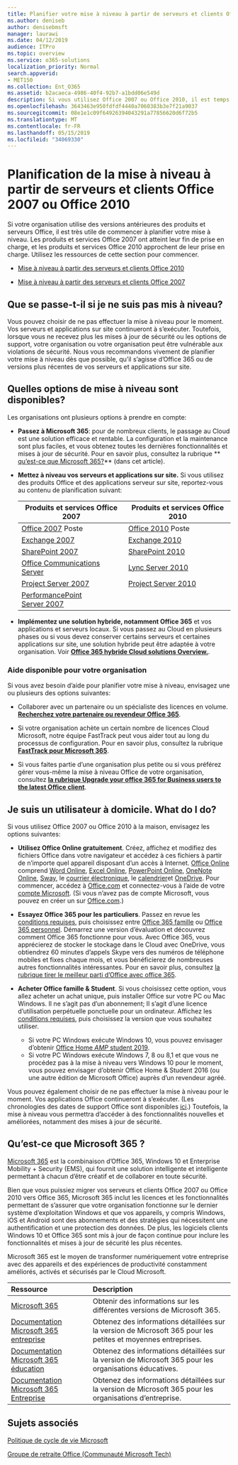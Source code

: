 ```yaml
---
title: Planifier votre mise à niveau à partir de serveurs et clients Office 2007 ou 2010
ms.author: deniseb
author: denisebmsft
manager: laurawi
ms.date: 04/12/2019
audience: ITPro
ms.topic: overview
ms.service: o365-solutions
localization_priority: Normal
search.appverid:
- MET150
ms.collection: Ent_O365
ms.assetid: b2acaeca-4986-40f4-92b7-a1bdd06e549d
description: Si vous utilisez Office 2007 ou Office 2010, il est temps de planifier votre mise à niveau. Ne vous êtes pas bloqué avec des applications obsolètes. Utilisez ces ressources pour commencer votre plan.
ms.openlocfilehash: 3643463e950fdfdf4440a7060383b3e7f21a9037
ms.sourcegitcommit: 08e1e1c09f64926394043291a77856620d6f72b5
ms.translationtype: MT
ms.contentlocale: fr-FR
ms.lasthandoff: 05/15/2019
ms.locfileid: "34069330"
---
```

# <a name="plan-your-upgrade-from-office-2007-or-office-2010-servers-and-clients"></a>Planification de la mise à niveau à partir de serveurs et clients Office 2007 ou Office 2010

Si votre organisation utilise des versions antérieures des produits et serveurs Office, il est très utile de commencer à planifier votre mise à niveau. Les produits et services Office 2007 ont atteint leur fin de prise en charge, et les produits et services Office 2010 approchent de leur prise en charge. Utilisez les ressources de cette section pour commencer.

- [Mise à niveau à partir des serveurs et clients Office 2010](upgrade-from-office-2010-servers-and-products.md)

- [Mise à niveau à partir des serveurs et clients Office 2007](upgrade-from-office-2007-servers-and-products.md)

## <a name="what-happens-if-i-dont-upgrade"></a>Que se passe-t-il si je ne suis pas mis à niveau?

Vous pouvez choisir de ne pas effectuer la mise à niveau pour le moment. Vos serveurs et applications sur site continueront à s’exécuter. Toutefois, lorsque vous ne recevez plus les mises à jour de sécurité ou les options de support, votre organisation ou votre organisation peut être vulnérable aux violations de sécurité. Nous vous recommandons vivement de planifier votre mise à niveau dès que possible, qu’il s’agisse d’Office 365 ou de versions plus récentes de vos serveurs et applications sur site.

## <a name="what-upgrade-options-are-available"></a>Quelles options de mise à niveau sont disponibles?      

Les organisations ont plusieurs options à prendre en compte:

- **Passez à Microsoft 365**: pour de nombreux clients, le passage au Cloud est une solution efficace et rentable. La configuration et la maintenance sont plus faciles, et vous obtenez toutes les dernières fonctionnalités et mises à jour de sécurité. Pour en savoir plus, consultez la rubrique ** [qu’est-ce que Microsoft 365?](#what-is-microsoft-365)** (dans cet article).
    
- **Mettez à niveau vos serveurs et applications sur site.** Si vous utilisez des produits Office et des applications serveur sur site, reportez-vous au contenu de planification suivant:<br/> 

    
    |Produits et services Office 2007  |Produits et services Office 2010  |
    |---------|---------|
    |[Office 2007](https://docs.microsoft.com/DeployOffice/office-2007-end-support-roadmap) Poste | [Office 2010](https://docs.microsoft.com/DeployOffice/office-2010-end-support-roadmap) Poste |
    |[Exchange 2007](exchange-2007-end-of-support.md) |[Exchange 2010](exchange-2010-end-of-support.md) |
    |[SharePoint 2007](sharepoint-2007-end-of-support.md) |[SharePoint 2010](upgrade-from-sharepoint-2010.md) |
    |[Office Communications Server](https://docs.microsoft.com/skypeforbusiness/plan-your-deployment/upgrade) |[Lync Server 2010](https://docs.microsoft.com/skypeforbusiness/plan-your-deployment/upgrade) |
    |[Project Server 2007](project-server-2007-end-of-support.md) |[Project Server 2010](project-server-2010-end-of-support.md) |
    |[PerformancePoint Server 2007](pps-2007-end-of-support.md) | |
 
- **Implémentez une solution hybride, notamment Office 365** et vos applications et serveurs locaux. Si vous passez au Cloud en plusieurs phases ou si vous devez conserver certains serveurs et certaines applications sur site, une solution hybride peut être adaptée à votre organisation. Voir **[Office 365 hybride Cloud solutions Overview.](hybrid-cloud-overview.md)**. 
    
### <a name="help-is-available-for-your-organization"></a>Aide disponible pour votre organisation

Si vous avez besoin d’aide pour planifier votre mise à niveau, envisagez une ou plusieurs des options suivantes:

- Collaborer avec un partenaire ou un spécialiste des licences en volume. **[Recherchez votre partenaire ou revendeur Office 365](https://support.office.com/article/b6c18a9b-2aed-4c84-9d75-af709160258c.aspx)**. 

- Si votre organisation achète un certain nombre de licences Cloud Microsoft, notre équipe FastTrack peut vous aider tout au long du processus de configuration. Pour en savoir plus, consultez la rubrique **[FastTrack pour Microsoft 365](https://www.microsoft.com/fasttrack/microsoft-365)**.

- Si vous faites partie d’une organisation plus petite ou si vous préférez gérer vous-même la mise à niveau Office de votre organisation, consultez **[la rubrique Upgrade your office 365 for Business users to the latest Office client](https://docs.microsoft.com/office365/admin/setup/upgrade-users-to-latest-office-client)**. 
  
## <a name="im-a-home-user-what-do-i-do"></a>Je suis un utilisateur à domicile. What do I do?

Si vous utilisez Office 2007 ou Office 2010 à la maison, envisagez les options suivantes:

- **Utilisez Office Online gratuitement**. Créez, affichez et modifiez des fichiers Office dans votre navigateur et accédez à ces fichiers à partir de n’importe quel appareil disposant d’un accès à Internet. [Office Online](https://products.office.com/office-online/documents-spreadsheets-presentations-office-online) comprend [Word Online](http://go.microsoft.com/fwlink/p/?linkid=746664), [Excel Online](http://go.microsoft.com/fwlink/p/?linkid=746665), [PowerPoint Online](http://go.microsoft.com/fwlink/p/?linkid=746666), [OneNote Online](http://go.microsoft.com/fwlink/p/?linkid=746674), [Sway](http://go.microsoft.com/fwlink/p/?linkid=746675), le [courrier électronique](http://go.microsoft.com/fwlink/p/?linkid=746676), le [calendrier](http://go.microsoft.com/fwlink/p/?linkid=746678)et [OneDrive](http://go.microsoft.com/fwlink/p/?linkid=746679). Pour commencer, accédez à [Office.com](https://office.com) et connectez-vous à l’aide de votre [compte Microsoft](https://account.microsoft.com/account). (Si vous n’avez pas de compte Microsoft, vous pouvez en créer un sur [Office.com](https://office.com).)

- **Essayez Office 365 pour les particuliers**. Passez en revue les [conditions requises](https://www.microsoft.com/p/office-365-home/cfq7ttc0k5dm?rtc=1&activetab=pivot:techspecstab), puis choisissez entre [Office 365 famille](https://www.microsoft.com/p/office-365-home/cfq7ttc0k5dm) ou [Office 365 personnel](https://www.microsoft.com/p/office-365-personal/cfq7ttc0k5bf). Démarrez une version d’évaluation et découvrez comment Office 365 fonctionne pour vous. Avec Office 365, vous apprécierez de stocker le stockage dans le Cloud avec OneDrive, vous obtiendrez 60 minutes d’appels Skype vers des numéros de téléphone mobiles et fixes chaque mois, et vous bénéficierez de nombreuses autres fonctionnalités intéressantes. Pour en savoir plus, consultez [la rubrique tirer le meilleur parti d’Office avec office 365](https://products.office.com/compare-all-microsoft-office-products?&activetab=tab%3aprimaryr1).
    
- **Acheter Office famille &amp; Student**. Si vous choisissez cette option, vous allez acheter un achat unique, puis installer Office sur votre PC ou Mac Windows. Il ne s’agit pas d’un abonnement; Il s’agit d’une licence d’utilisation perpétuelle ponctuelle pour un ordinateur. Affichez les [conditions requises](http://office.com/systemrequirements), puis choisissez la version que vous souhaitez utiliser.
    - Si votre PC Windows exécute Windows 10, vous pouvez envisager d’obtenir [Office Home _AMP_ student 2019](https://www.microsoft.com/p/office-home-student-2019/cfq7ttc0k7c8).
    - Si votre PC Windows exécute Windows 7, 8 ou 8,1 et que vous ne procédez pas à la mise à niveau vers Windows 10 pour le moment, vous pouvez envisager d’obtenir Office Home & Student 2016 (ou une autre édition de Microsoft Office) auprès d’un revendeur agréé.

Vous pouvez également choisir de ne pas effectuer la mise à niveau pour le moment. Vos applications Office continueront à s’exécuter. (Les chronologies des dates de support Office sont disponibles [ici](https://go.microsoft.com/fwlink/p/?linkid=2085724).) Toutefois, la mise à niveau vous permettra d’accéder à des fonctionnalités nouvelles et améliorées, notamment des mises à jour de sécurité. 
   
## <a name="what-is-microsoft-365"></a>Qu’est-ce que Microsoft 365 ?

[Microsoft 365](https://www.microsoft.com/microsoft-365) est la combinaison d’Office 365, Windows 10 et Enterprise Mobility + Security (EMS), qui fournit une solution intelligente et intelligente permettant à chacun d’être créatif et de collaborer en toute sécurité. 
  
Bien que vous puissiez migrer vos serveurs et clients Office 2007 ou Office 2010 vers Office 365, Microsoft 365 inclut les licences et les fonctionnalités permettant de s’assurer que votre organisation fonctionne sur le dernier système d’exploitation Windows et que vos appareils, y compris Windows, iOS et Android sont des abonnements et des stratégies qui nécessitent une authentification et une protection des données. De plus, les logiciels clients Windows 10 et Office 365 sont mis à jour de façon continue pour inclure les fonctionnalités et mises à jour de sécurité les plus récentes.
  
Microsoft 365 est le moyen de transformer numériquement votre entreprise avec des appareils et des expériences de productivité constamment améliorés, activés et sécurisés par le Cloud Microsoft.
  
|**Ressource**|**Description**|
|:-----|:-----|
|[Microsoft 365](https://www.microsoft.com/microsoft-365) <br/> |Obtenir des informations sur les différentes versions de Microsoft 365.  <br/> |
|[Documentation Microsoft 365 entreprise](https://docs.microsoft.com/microsoft-365/business/) <br/> |Obtenez des informations détaillées sur la version de Microsoft 365 pour les petites et moyennes entreprises.  <br/> |
|[Documentation Microsoft 365 éducation](https://docs.microsoft.com/microsoft-365/education/) <br/> |Obtenez des informations détaillées sur la version de Microsoft 365 pour les organisations éducatives.  <br/> |
|[Documentation Microsoft 365 Entreprise](https://docs.microsoft.com/microsoft-365/enterprise/) <br/> |Obtenez des informations détaillées sur la version de Microsoft 365 pour les organisations d’entreprise.  <br/> |

   
## <a name="related-topics"></a>Sujets associés
  
[Politique de cycle de vie Microsoft](https://go.microsoft.com/fwlink/?linkid=865200)

[Groupe de retraite Office (Communauté Microsoft Tech)](https://go.microsoft.com/fwlink/?linkid=842065)




